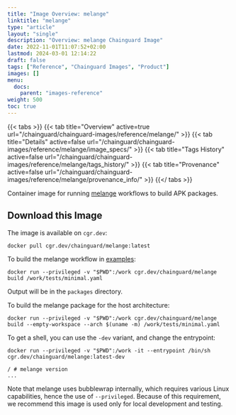 ```yaml
---
title: "Image Overview: melange"
linktitle: "melange"
type: "article"
layout: "single"
description: "Overview: melange Chainguard Image"
date: 2022-11-01T11:07:52+02:00
lastmod: 2024-03-01 12:14:22
draft: false
tags: ["Reference", "Chainguard Images", "Product"]
images: []
menu: 
  docs: 
    parent: "images-reference"
weight: 500
toc: true
---
```


{{< tabs >}}
{{< tab title="Overview" active=true url="/chainguard/chainguard-images/reference/melange/" >}}
{{< tab title="Details" active=false url="/chainguard/chainguard-images/reference/melange/image_specs/" >}}
{{< tab title="Tags History" active=false url="/chainguard/chainguard-images/reference/melange/tags_history/" >}}
{{< tab title="Provenance" active=false url="/chainguard/chainguard-images/reference/melange/provenance_info/" >}}
{{</ tabs >}}



<!--overview:start-->
Container image for running [melange](https://github.com/chainguard-dev/melange) workflows to build APK packages.
<!--overview:end-->

<!--getting:start-->
## Download this Image
The image is available on `cgr.dev`:

```
docker pull cgr.dev/chainguard/melange:latest
```
<!--getting:end-->

<!--body:start-->
To build the melange workflow in [examples](tests/minimal.yaml):

```
docker run --privileged -v "$PWD":/work cgr.dev/chainguard/melange build /work/tests/minimal.yaml
```

Output will be in the `packages` directory.

To build the melange package for the host architecture:

```
docker run --privileged -v "$PWD":/work cgr.dev/chainguard/melange build --empty-workspace --arch $(uname -m) /work/tests/minimal.yaml
```

To get a shell, you can use the `-dev` variant, and change the entrypoint:

```
docker run --privileged -v "$PWD":/work -it --entrypoint /bin/sh cgr.dev/chainguard/melange:latest-dev

/ # melange version
...
```
Note that melange uses bubblewrap internally, which requires various Linux capabilities, hence the
use of `--privileged`. Because of this requirement, we recommend this image is used only for local
development and testing.
<!--body:end-->

